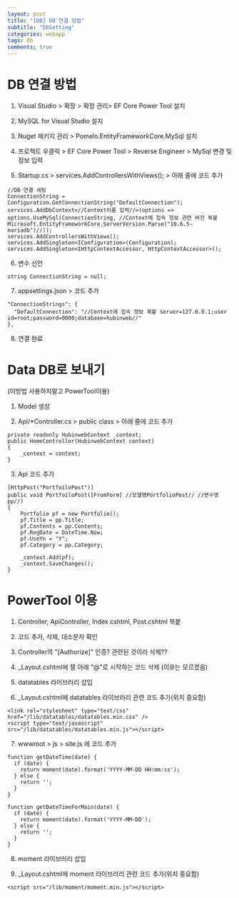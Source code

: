 ```yaml
---
layout: post
title: "[DB] DB 연결 방법"
subtitle: "DbSetting"
categories: webapp
tags: db
comments: true
---
```


# DB 연결 방법

1. Visual Studio > 확장 > 확장 관리> EF Core Power Tool 설치

2. MySQL for Visual Studio 설치

3. Nuget 패키지 관리 > Pomelo.EntityFrameworkCore.MySql 설치

4. 프로젝트 우클릭 > EF Core Power Tool > Reverse Engineer > MySql 변경 및  정보 입력

5. Startup.cs > services.AddControllersWithViews(); > 아래 줄에 코드 추가

```
//DB 연결 세팅
ConnectionString = Configuration.GetConnectionString("DefaultConnection");
services.AddDbContext<//Context이름 입력//>(options => options.UseMySql(ConnectionString, //Context에 접속 정보 관련 버전 복붙 Microsoft.EntityFrameworkCore.ServerVersion.Parse("10.6.5-mariadb")//));
services.AddControllersWithViews();
services.AddSingleton<IConfiguration>(Configuration);
services.AddSingleton<IHttpContextAccessor, HttpContextAccessor>();
```

6. 변수 선언
```
string ConnectionString = null;
```

7. appsettings.json > 코드 추가
```
"ConnectionStrings": {
  "DefaultConnection": "//Context에 접속 정보 복붙 server=127.0.0.1;user id=root;password=0000;database=hubinweb//"
},
```

8. 연결 완료



# Data DB로 보내기
(이방법 사용하지말고 PowerTool이용)

1. Model 생성

2. Api/*Controller.cs > public class > 아래 줄에 코드 추가
```
private readonly HubinwebContext _context;
public HomeController(HubinwebContext context)
{
    _context = context;
}
```

3. Api 코드 추가
```
[HttpPost("PortfoiloPost")]
public void PortfoiloPost([FromForm] //모델명PortfolioPost// //변수명pp//)
{
    Portfolio pf = new Portfolio();
    pf.Title = pp.Title;
    pf.Contents = pp.Contents;
    pf.RegDate = DateTime.Now;
    pf.UseYn = "Y";
    pf.Category = pp.Category;

    _context.Add(pf);
    _context.SaveChanges();
}
```



# PowerTool 이용
1. Controller, ApiController, Index.cshtml, Post.cshtml 복붙

2. 코드 추가, 삭제, 대소문자 확인

3. Controller의 "[Authorize]" 인증? 관련된 것이라 삭제??

4. _Layout.cshtml에 잴 아래 "@"로 시작하는 코드 삭제 (이유는 모르겠음)

5. datatables 라이브러리 삽입

6. _Layout.cshtml에 datatables 라이브러리 관련 코드 추가(위치 중요함)

```
<link rel="stylesheet" type="text/css" href="/lib/datatables/datatables.min.css" />
<script type="text/javascript" src="/lib/datatables/datatables.min.js"></script>
```

7. wwwroot > js > site.js 에 코드 추가
```
function getDateTime(date) {
  if (date) {
    return moment(date).format('YYYY-MM-DD HH:mm:ss');
  } else {
    return '';
  }
}

function getDateTimeForMain(date) {
  if (date) {
    return moment(date).format('YYYY-MM-DD');
  } else {
    return '';
  }
}
```

8. moment 라이브러리 삽입

9. _Layout.cshtml에 moment 라이브러리 관련 코드 추가(위치 중요함)
```
<script src="/lib/moment/moment.min.js"></script>
```